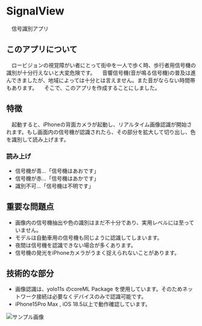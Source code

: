 # SignalView
　信号識別アプリ

## このアプリについて
　ロービジョンの視覚障がい者にとって街中を一人で歩く時、歩行者用信号機の識別が十分行えないと大変危険です。
　音響信号機(音が鳴る信号機)の普及は進んできましたが、地域によっては十分とは言えません。また音がならない時間帯もあります。
　そこで、このアプリを作成することにしました。

## 特徴
　起動すると、iPhoneの背面カメラが起動し、リアルタイム画像認識が開始されます。もし画面内の信号機が認識されたら、その部分を拡大して切り出し、色を識別して読み上げます。

### 読み上げ
- 信号機が青...「信号機はあおです」
- 信号機が赤...「信号機はあかです」
- 識別不可...「信号機は不明です」

## 重要な問題点
- 画像内の信号機抽出や色の識別はまだ不十分であり、実用レベルには至っていません。
- モデルは自動車用の信号機も同じように認識してしまいます。
- 夜間は信号機を認識できない場合が多くあります。
- 信号機の発光をiPhoneカメラがうまく捉えられないことがあります。

## 技術的な部分
- 画像認識は、yolo11s のcoreML Package を使用しています。そのためネットワーク接続は必要なくデバイスのみで認識可能です。
- iPhone15Pro Max , iOS 18.5以上で動作確認しています。

![サンプル画像](https://github.com/ToroSimeSaba/myEye2/blob/main/myEye2/Preview/signal.png?raw=true)
